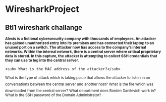 # WiresharkProject
## Btl1 wireshark challange

<sub>**Alexis is a fictional cybersecurity company with thousands of employees. An attacker has gained unauthorized entry into its premises and has connected their laptop to an unused port on a switch. The attacker now has access to the company’s internal networks. Within the internal network, there is a central server where critical proprietary data is stored. In this capture, the attacker is attempting to collect SSH credentials that they can use to log into the central server**. </sub>

	<sub> What is the MAC address of the attacker?</sub>
 <sub> What is the type of attack which is taking place that allows the attacker to listen in on conversations between the central server and another host?</sub>
 <sub> What is the file which was downloaded from the central server?</sub>
 <sub> What department does Borden Danilevich work in?</sub>
 <sub> What is the SSH password of the Domain Administrator?</sub>
